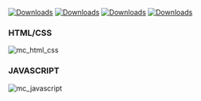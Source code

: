 [![Downloads](https://badges.ml/monokai-corail-ur/total.svg)](https://brackets-extension-badges.github.io#monokai-corail)     [![Downloads](https://badges.ml/monokai-corail-ur/last-version.svg)](https://brackets-extension-badges.github.io#monokai-corail)     [![Downloads](https://badges.ml/monokai-corail-ur/week.svg)](https://brackets-extension-badges.github.io#monokai-corail)     [![Downloads](https://badges.ml/monokai-corail-ur/day.svg)](https://brackets-extension-badges.github.io#monokai-corail)
### HTML/CSS 
![mc_html_css](https://user-images.githubusercontent.com/27980534/32135483-4f084e6e-bc00-11e7-97e7-bb85503001b7.png)
### JAVASCRIPT
![mc_javascript](https://user-images.githubusercontent.com/27980534/32135485-596fd836-bc00-11e7-9943-f349434e2fb7.png)

